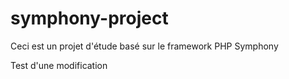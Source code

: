 # symphony-project
Ceci est un projet d'étude basé sur le framework PHP Symphony

Test d'une modification
